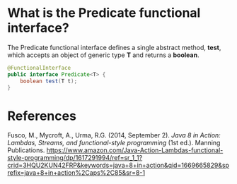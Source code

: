 # What is the Predicate functional interface? 

The Predicate functional interface defines a single abstract method, **test**, which accepts an object of generic type **T** 
and returns a **boolean**. 


```java
@FunctionalInterface
public interface Predicate<T> { 
    boolean test(T t); 
} 
``` 



# References 
Fusco, M., Mycroft, A., Urma, R.G. (2014, September 2). *Java 8 in Action: Lambdas, Streams, and functional-style programming* (1st ed.). Manning Publications. <https://www.amazon.com/Java-Action-Lambdas-functional-style-programming/dp/1617291994/ref=sr_1_1?crid=3HQU2KUN42FRP&keywords=java+8+in+action&qid=1669665829&sprefix=java+8+in+action%2Caps%2C85&sr=8-1> 
